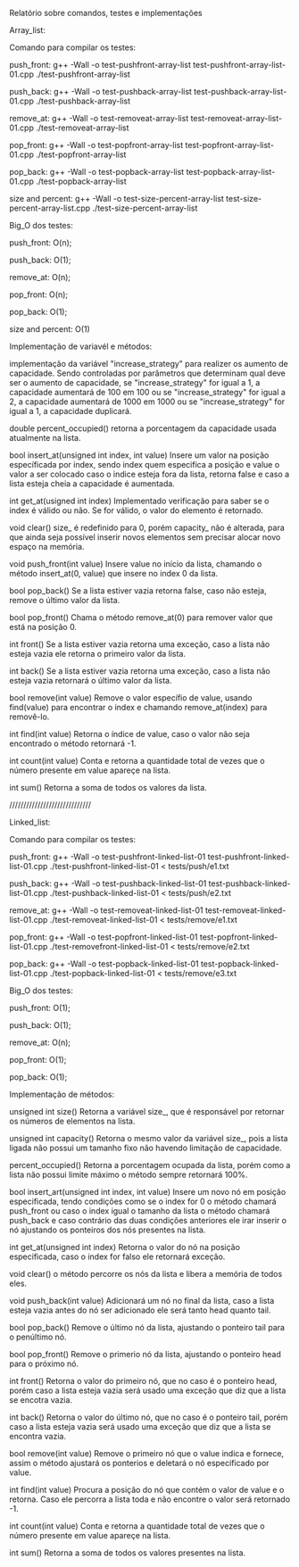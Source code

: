 Relatório sobre comandos, testes e implementações


Array_list:

Comando para compilar os testes:

push_front:
g++ -Wall -o test-pushfront-array-list test-pushfront-array-list-01.cpp
./test-pushfront-array-list

push_back:
g++ -Wall -o test-pushback-array-list test-pushback-array-list-01.cpp
./test-pushback-array-list

remove_at:
g++ -Wall -o test-removeat-array-list test-removeat-array-list-01.cpp
./test-removeat-array-list
	
pop_front:
g++ -Wall -o test-popfront-array-list test-popfront-array-list-01.cpp
./test-popfront-array-list

pop_back:
g++ -Wall -o test-popback-array-list test-popback-array-list-01.cpp
./test-popback-array-list

size and percent:
g++ -Wall -o test-size-percent-array-list test-size-percent-array-list.cpp
./test-size-percent-array-list

Big_O dos testes:

push_front: O(n);

push_back: O(1);

remove_at: O(n);

pop_front: O(n);

pop_back: O(1);

size and percent: O(1)



Implementação de variavél e métodos:

implementação da variável "increase_strategy" para realizer os aumento de capacidade. Sendo controladas por parâmetros que determinam qual deve ser o aumento de capacidade, se "increase_strategy" for igual a 1, a capacidade aumentará de 100 em 100 ou se "increase_strategy" for igual a 2, a capacidade aumentará de 1000 em 1000 ou se "increase_strategy" for igual a 1, a capacidade duplicará. 

double percent_occupied()
retorna a porcentagem da capacidade usada atualmente na lista.

bool insert_at(unsigned int index, int value)
Insere um valor na posição específicada por index, sendo index quem especifica a posição e value o valor a ser colocado caso o indice esteja fora da lista, retorna false e caso a lista esteja cheia a capacidade é aumentada.

int get_at(usigned int index)
Implementado verificação para saber se o index é válido ou não. Se for válido, o valor do elemento é retornado.

void clear()
size_ é redefinido para 0, porém capacity_ não é alterada, para que ainda seja possível inserir novos elementos sem precisar alocar novo espaço na memória.

void push_front(int value)
Insere value no início da lista, chamando o método insert_at(0, value) que insere no index 0 da lista.

bool pop_back()
Se a lista estiver vazia retorna false, caso não esteja, remove o último valor da lista.

bool pop_front()
Chama o método remove_at(0) para remover valor que está na posição 0.

int front()
Se a lista estiver vazia retorna uma exceção, caso a lista não esteja vazia ele retorna o primeiro valor da lista.

int back()
Se a lista estiver vazia retorna uma exceção, caso a lista não esteja vazia retornará o último valor da lista.

bool remove(int value)
Remove o valor específio de value, usando find(value) para encontrar o index e chamando remove_at(index) para removê-lo.

int find(int value)
Retorna o índice de value, caso o valor não seja encontrado o método retornará -1.

int count(int value)
Conta e retorna a quantidade total de vezes que o número presente em value apareçe na lista.

int sum()
Retorna a soma de todos os valores da lista.



/////////////////////////////

Linked_list:

Comando para compilar os testes:

push_front:
g++ -Wall -o test-pushfront-linked-list-01 test-pushfront-linked-list-01.cpp
./test-pushfront-linked-list-01 < tests/push/e1.txt
	
push_back:
g++ -Wall -o test-pushback-linked-list-01 test-pushback-linked-list-01.cpp
./test-pushback-linked-list-01 < tests/push/e2.txt
	
remove_at:
g++ -Wall -o test-removeat-linked-list-01 test-removeat-linked-list-01.cpp
./test-removeat-linked-list-01 < tests/remove/e1.txt

pop_front:
g++ -Wall -o test-popfront-linked-list-01 test-popfront-linked-list-01.cpp
./test-removefront-linked-list-01 < tests/remove/e2.txt	
	
pop_back:
g++ -Wall -o test-popback-linked-list-01 test-popback-linked-list-01.cpp
./test-popback-linked-list-01 < tests/remove/e3.txt

Big_O dos testes:

push_front: O(1);

push_back: O(1);

remove_at: O(n);

pop_front: O(1);

pop_back: O(1);



Implementação de métodos:

unsigned int size()
Retorna a variável size_, que é responsável por retornar os números de elementos na lista.

unsigned int capacity()
Retorna o mesmo valor da variável size_, pois a lista ligada não possui um tamanho fixo não havendo limitação de capacidade.

percent_occupied()
Retorna a porcentagem ocupada da lista, porém como a lista não possui limite máximo o método sempre retornará 100%.

bool insert_art(unsigned int index, int value)
Insere um novo nó em posição especificada, tendo condições como se o index for 0 o método chamará push_front ou caso o index igual o tamanho da lista o método chamará push_back e caso contrário das duas condições anteriores ele irar inserir o nó ajustando os ponteiros dos nós presentes na lista.

int get_at(unsigned int index)
Retorna o valor do nó na posição especificada, caso o index for falso ele retornará exceção.

void clear()
o método percorre os nós da lista e libera a memória de todos eles.

void push_back(int value)
Adicionará um nó no final da lista, caso a lista esteja vazia antes do nó ser adicionado ele será tanto head quanto tail.

bool pop_back()
Remove o último nó da lista, ajustando o ponteiro tail para o penúltimo nó.

bool pop_front()
Remove o primerio nó da lista, ajustando o ponteiro head para o próximo nó.

int front()
Retorna o valor do primeiro nó, que no caso é o ponteiro head, porém caso a lista esteja vazia será usado uma exceção que diz que a lista se encotra vazia.

int back()
Retorna o valor do último nó, que no caso é o ponteiro tail, porém caso a lista esteja vazia será usado uma exceção que diz que a lista se encontra vazia.

bool remove(int value)
Remove o primeiro nó que o value indica e fornece, assim o método ajustará os ponterios e deletará o nó especificado por value.

int find(int value)
Procura a posição do nó que contém o valor de value e o retorna. Caso ele percorra a lista toda e não encontre o valor será retornado -1.

int count(int value)
Conta e retorna a quantidade total de vezes que o número presente em value apareçe na lista.

int sum()
Retorna a soma de todos os valores presentes na lista.
